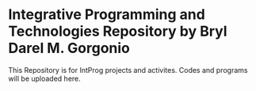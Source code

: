 # Integrative Programming and Technologies Repository by Bryl Darel M. Gorgonio
This Repository is for IntProg projects and activites. Codes and programs will be uploaded here.
